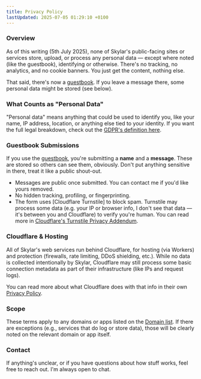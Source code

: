```yaml
---
title: Privacy Policy
lastUpdated: 2025-07-05 01:29:10 +0100
---
```


### Overview

As of this writing (5th July 2025), none of Skylar's public-facing sites or services store, upload, or process any personal data — except where noted (like the guestbook), identifying or otherwise. There's no tracking, no analytics, and no cookie banners. You just get the content, nothing else.

That said, there's now a [guestbook](/guestbook). If you leave a message there, some personal data might be stored (see below).

### What Counts as "Personal Data"

"Personal data" means anything that could be used to identify you, like your name, IP address, location, or anything else tied to your identity. If you want the full legal breakdown, check out the [GDPR's definition here](https://gdpr-info.eu/art-4-gdpr/).

### Guestbook Submissions

If you use the [guestbook](/guestbook), you're submitting a **name** and a **message**. These are stored so others can see them, obviously. Don't put anything sensitive in there, treat it like a public shout-out.

- Messages are public once submitted. You can contact me if you'd like yours removed.
- No hidden tracking, profiling, or fingerprinting.
- The form uses [Cloudflare Turnstile] to block spam. Turnstile may process some data (e.g. your IP or browser info, I don't see that data — it's between you and Cloudflare) to verify you're human. You can read more in [Cloudflare's Turnstile Privacy Addendum](https://www.cloudflare.com/en-gb/turnstile-privacy-policy/).

### Cloudflare & Hosting

All of Skylar's web services run behind Cloudflare, for hosting (via Workers) and protection (firewalls, rate limiting, DDoS shielding, etc.). While no data is collected intentionally by Skylar, Cloudflare may still process some basic connection metadata as part of their infrastructure (like IPs and request logs).

You can read more about what Cloudflare does with that info in their own [Privacy Policy](https://www.cloudflare.com/en-gb/privacypolicy/).

### Scope

These terms apply to any domains or apps listed on the [Domain list](/domains). If there are exceptions (e.g., services that do log or store data), those will be clearly noted on the relevant domain or app itself.

### Contact

If anything's unclear, or if you have questions about how stuff works, feel free to reach out. I'm always open to chat.
